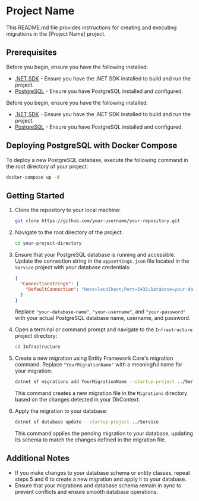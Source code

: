 # Project Name

This README.md file provides instructions for creating and executing migrations in the [Project Name] project.

## Prerequisites

Before you begin, ensure you have the following installed:

- [.NET SDK](https://dotnet.microsoft.com/download) - Ensure you have the .NET SDK installed to build and run the project.
- [PostgreSQL](https://www.postgresql.org/download/) - Ensure you have PostgreSQL installed and configured.

Before you begin, ensure you have the following installed:

- [.NET SDK](https://dotnet.microsoft.com/download) - Ensure you have the .NET SDK installed to build and run the project.
- [PostgreSQL](https://www.postgresql.org/download/) - Ensure you have PostgreSQL installed and configured.

## Deploying PostgreSQL with Docker Compose

To deploy a new PostgreSQL database, execute the following command in the root directory of your project:

```bash
docker-compose up -d
```

## Getting Started

1. Clone the repository to your local machine:

    ```bash
    git clone https://github.com/your-username/your-repository.git
    ```

2. Navigate to the root directory of the project:

    ```bash
    cd your-project-directory
    ```

3. Ensure that your PostgreSQL database is running and accessible. Update the connection string in the `appsettings.json` file located in the `Service` project with your database credentials:

    ```json
    {
      "ConnectionStrings": {
        "DefaultConnection": "Host=localhost;Port=5432;Database=your-database-name;Username=your-username;Password=your-password"
      }
    }
    ```

    Replace `"your-database-name"`, `"your-username"`, and `"your-password"` with your actual PostgreSQL database name, username, and password.

4. Open a terminal or command prompt and navigate to the `Infrastructure` project directory:

    ```bash
    cd Infrastructure
    ```

5. Create a new migration using Entity Framework Core's migration command. Replace `"YourMigrationName"` with a meaningful name for your migration:

    ```bash
    dotnet ef migrations add YourMigrationName --startup-project ../Service --context Infrastructure.Context.BaseContext --output-dir Migrations
    ```

    This command creates a new migration file in the `Migrations` directory based on the changes detected in your DbContext.

6. Apply the migration to your database:

    ```bash
    dotnet ef database update --startup-project ../Service
    ```

    This command applies the pending migration to your database, updating its schema to match the changes defined in the migration file.

## Additional Notes

- If you make changes to your database schema or entity classes, repeat steps 5 and 6 to create a new migration and apply it to your database.
- Ensure that your migrations and database schema remain in sync to prevent conflicts and ensure smooth database operations.
